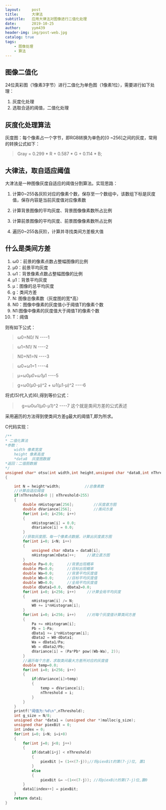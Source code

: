 ```yaml
---
layout:     post
title:      大律法
subtitle:   应用大律法对图像进行二值化处理
date:       2019-10-25
author:     yym439
header-img: img/post-web.jpg
catalog: true
tags:
    - 图像处理
    - 算法
---
```


## 图像二值化

24位真彩图（1像素3字节）进行二值化为单色图（1像素1位），需要进行如下处理：
1. 灰度化处理
2. 选取合适的阈值，二值化处理


## 灰度化处理算法

灰度图：每个像素占一个字节，即RGB转换为单色的[0 ~256]之间的灰度，常用的转换公式如下：

> Gray = 0.299 * R + 0.587 * G + 0.114 * B;


## 大律法，取自适应阈值

大津法是一种图像灰度自适应的阈值分割算法。实现思路：

1. 计算0~255各灰阶对应的像素个数，保存至一个数组中，该数组下标是灰度值，保存内容是当前灰度值对应像素数

2. 计算背景图像的平均灰度、背景图像像素数所占比例

3. 计算前景图像的平均灰度、前景图像像素数所占比例

4. 遍历0~255各灰阶，计算并寻找类间方差极大值

## 什么是类间方差

1. ω0：前景的像素点数占整幅图像的比例
2. μ0：前景平均灰度
3. ω1：背景像素点数占整幅图像的比例
4. μ1：背景平均灰度
5. μ：图像的总平均灰度
6. g：类间方差
7. N: 图像总像素数（灰度图的宽*高）
8. N0：图像中像素的灰度值小于阈值T的像素个数
9. N1:图像中像素的灰度值大于阈值T的像素个数
10. T：阈值

则有如下公式：
> ω0=N0/ N  ----1

> ω1=N1/ N  ----2

> N0+N1=N  ----3

> ω0+ω1=1  ----4

> μ=ω0*μ0+ω1*μ1  ----5

> g=ω0(μ0-μ)^2 + ω1(μ1-μ)^2   ----6

将式(5)代入式(6),得到等价公式：
>　g=ω0ω1(μ0-μ1)^2  ----7 这个就是类间方差的公式表述

采用遍历的方法得到使类间方差g最大的阈值T,即为所求。


C代码实现：
``` C 
/**
* 二值化算法
*参数：
    width 像素宽度
    height 像素高度
    *data8  灰度图数据
*返回：二值图数据
*/
unsigned char* otsu(int width,int height,unsigned char *data8,int nThreshold)
{

    int N = height*width;           //总像素数
    //计算自适应阈值
    if(nThreshold<0 || nThreshold>255)
    {
        double nHistogram[256];         //灰度直方图
        double dVariance[256];          //类间方差
        for(int i=0; i<256; i++)
        {
            nHistogram[i] = 0.0;
            dVariance[i] = 0.0;
        }
        //获取灰度图，每一个像素点数据，计算出灰度直方图
        for(int i=0; i<N; i++)
        {
            unsigned char nData = data8[i];
            nHistogram[nData]++;     //建立直方图
        }
        double Pa=0.0;      //背景出现概率
        double Pb=0.0;      //目标出现概率
        double Wa=0.0;      //背景平均灰度值
        double Wb=0.0;      //目标平均灰度值
        double W0=0.0;      //全局平均灰度值
        double dData1=0.0,  dData2=0.0;
        for(int i=0; i<256; i++)     //计算全局平均灰度
        {
            nHistogram[i] /= N;
            W0 += i*nHistogram[i];
        }
        for(int i=0; i<256; i++)     //对每个灰度值计算类间方差
        {
            Pa += nHistogram[i];
            Pb = 1-Pa;
            dData1 += i*nHistogram[i];
            dData2 = W0-dData1;
            Wa = dData1/Pa;
            Wb = dData2/Pb;
            dVariance[i] = (Pa*Pb* pow((Wb-Wa), 2));
        }
        //遍历每个方差，求取类间最大方差所对应的灰度值
        double temp=0.0;
        for(int i=0; i<256; i++)
        {
            if(dVariance[i]>temp)
            {
                temp = dVariance[i];
                nThreshold = i;
            }
        }
    }
    printf("阈值为:%d\n",nThreshold);
    int g_size = N/8;
    unsigned char *data1 = (unsigned char *)malloc(g_size);
    unsigned char piexBit = 0;
    int index = 0;
    for(int i=0; i<N; i=i+8)
    {
        for(int j=0; j<8; j++)
        {
            if(data8[i+j] < nThreshold)
            {
                piexBit |= (1<<(7-j));//将piexBit的第(7-j)位, 置1
            }
            else
            {
                piexBit &= ~(1<<(7-j)); //将piexBit的第(7-j)位,置0
        }
        data1[index++] = piexBit;
    }
    return data1;
}
```
